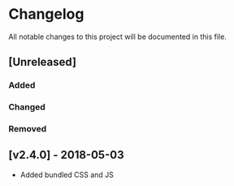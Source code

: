 # Changelog
All notable changes to this project will be documented in this file.  

## [Unreleased]  
### Added  
 
### Changed  

### Removed  


## [v2.4.0] - 2018-05-03
* Added bundled CSS and JS
